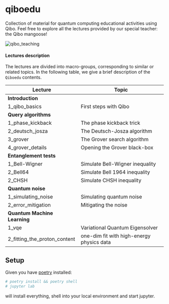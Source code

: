 # qiboedu
Collection of material for quantum computing educational activities using Qibo.
Feel free to explore all the lectures provided by our special teacher: the Qibo mangoose!

![qibo_teaching](https://github.com/user-attachments/assets/3a6e2b31-5a4b-4e0c-8f05-ce15d68ea971)


#### Lectures description

The lectures are divided into macro-groups, corresponding to similar or related topics.
In the following table, we give a brief description of the `Qiboedu` contents.

| Lecture                      | Topic                           |
|------------------------------|---------------------------------|
| **Introduction**             |                                 |
| 1_qibo_basics                | First steps with Qibo           |
| **Query algorithms**         |                                 |
| 1_phase_kickback             | The phase kickback trick        |
| 2_deutsch_josza              | The Deutsch-Josza algorithm     |
| 3_grover                     | The Grover search algorithm     |
| 4_grover_details             | Opening the Grover black-box    |
| **Entanglement tests**       |                                 |
| 1_Bell-Wigner                | Simulate Bell-Wigner inequality |
| 2_Bell64                     | Simulate Bell 1964 inequality   |
| 2_CHSH                       | Simulate CHSH inequality        |
| **Quantum noise**            |                                 |
| 1_simulating_noise           | Simulating quantum noise        |
| 2_error_mitigation           | Mitigating the noise            |
| **Quantum Machine Learning** |                                           |
| 1_vqe                        | Variational Quantum Eigensolver           |
| 2_fitting_the_proton_content | one-dim fit with high-energy physics data |



## Setup
Given you have [poetry](https://python-poetry.org/docs/) installed:

```bash
# poetry install && poetry shell
# jupyter lab
```

will install everything, shell into your local environment and start jupyter.
